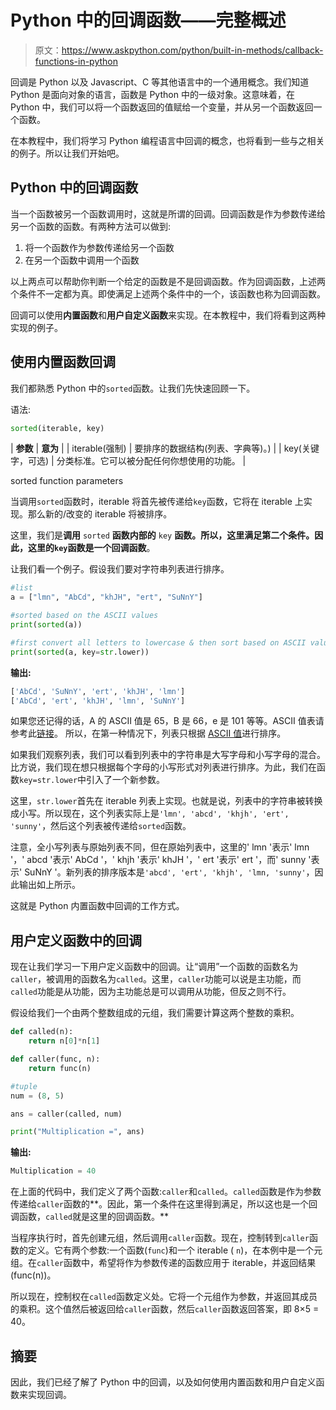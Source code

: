 # Python 中的回调函数——完整概述

> 原文：<https://www.askpython.com/python/built-in-methods/callback-functions-in-python>

回调是 Python 以及 Javascript、C 等其他语言中的一个通用概念。我们知道 Python 是面向对象的语言，函数是 Python 中的一级对象。这意味着，在 Python 中，我们可以将一个函数返回的值赋给一个变量，并从另一个函数返回一个函数。

在本教程中，我们将学习 Python 编程语言中回调的概念，也将看到一些与之相关的例子。所以让我们开始吧。

## Python 中的回调函数

当一个函数被另一个函数调用时，这就是所谓的回调。回调函数是作为参数传递给另一个函数的函数。有两种方法可以做到:

1.  将一个函数作为参数传递给另一个函数
2.  在另一个函数中调用一个函数

以上两点可以帮助你判断一个给定的函数是不是回调函数。作为回调函数，上述两个条件不一定都为真。即使满足上述两个条件中的一个，该函数也称为回调函数。

回调可以使用**内置函数**和**用户自定义函数**来实现。在本教程中，我们将看到这两种实现的例子。

## 使用内置函数回调

我们都熟悉 Python 中的`sorted`函数。让我们先快速回顾一下。

语法:

```py
sorted(iterable, key)

```

| **参数** | **意为** |
| iterable(强制) | 要排序的数据结构(列表、字典等)。) |
| key(关键字，可选) | 分类标准。它可以被分配任何你想使用的功能。 |

sorted function parameters

当调用`sorted`函数时，iterable 将首先被传递给`key`函数，它将在 iterable 上实现。那么新的/改变的 iterable 将被排序。

这里，我们是**调用** `sorted` **函数内部的** `key` **函数。**所以，这里满足第二个条件。因此，这里的`key`函数是一个**回调函数**。

让我们看一个例子。假设我们要对字符串列表进行排序。

```py
#list
a = ["lmn", "AbCd", "khJH", "ert", "SuNnY"]

#sorted based on the ASCII values
print(sorted(a))

#first convert all letters to lowercase & then sort based on ASCII values
print(sorted(a, key=str.lower))

```

**输出:**

```py
['AbCd', 'SuNnY', 'ert', 'khJH', 'lmn']
['AbCd', 'ert', 'khJH', 'lmn', 'SuNnY']

```

如果您还记得的话，A 的 ASCII 值是 65，B 是 66，e 是 101 等等。ASCII 值表请参考此[链接](https://www.cs.cmu.edu/~pattis/15-1XX/common/handouts/ascii.html)。
所以，在第一种情况下，列表只根据 [ASCII 值](https://www.askpython.com/python/built-in-methods/python-ascii-function)进行排序。

如果我们观察列表，我们可以看到列表中的字符串是大写字母和小写字母的混合。比方说，我们现在想只根据每个字母的小写形式对列表进行排序。为此，我们在函数`key=str.lower`中引入了一个新参数。

这里，`str.lower`首先在 iterable 列表上实现。也就是说，列表中的字符串被转换成小写。所以现在，这个列表实际上是`'lmn', 'abcd', 'khjh', 'ert', 'sunny'`，然后这个列表被传递给`sorted`函数。

注意，全小写列表与原始列表不同，但在原始列表中，这里的' lmn '表示' lmn '，' abcd '表示' AbCd '，' khjh '表示' khJH '，' ert '表示' ert '，而' sunny '表示' SuNnY '。新列表的排序版本是`'abcd', 'ert', 'khjh', 'lmn, 'sunny'`，因此输出如上所示。

这就是 Python 内置函数中回调的工作方式。

## 用户定义函数中的回调

现在让我们学习一下用户定义函数中的回调。让“调用”一个函数的函数名为`caller`，被调用的函数名为`called`。这里，`caller`功能可以说是主功能，而`called`功能是从功能，因为主功能总是可以调用从功能，但反之则不行。

假设给我们一个由两个整数组成的元组，我们需要计算这两个整数的乘积。

```py
def called(n):
    return n[0]*n[1]

def caller(func, n):
    return func(n)

#tuple
num = (8, 5)

ans = caller(called, num)

print("Multiplication =", ans)

```

**输出:**

```py
Multiplication = 40

```

在上面的代码中，我们定义了两个函数:`caller`和`called`。`called`函数是作为参数传递给`caller`函数的**。因此，第一个条件在这里得到满足，所以这也是一个回调函数，`called`就是这里的回调函数。**

当程序执行时，首先创建元组，然后调用`caller`函数。现在，控制转到`caller`函数的定义。它有两个参数:一个函数(`func`)和一个 iterable ( `n`)，在本例中是一个元组。在`caller`函数中，希望将作为参数传递的函数应用于 iterable，并返回结果(func(n))。

所以现在，控制权在`called`函数定义处。它将一个元组作为参数，并返回其成员的乘积。这个值然后被返回给`caller`函数，然后`caller`函数返回答案，即 8×5 = 40。

## 摘要

因此，我们已经了解了 Python 中的回调，以及如何使用内置函数和用户自定义函数来实现回调。